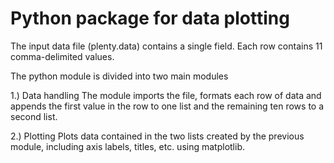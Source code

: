# Python package for data plotting

The input data file (plenty.data) contains a single field. Each row contains 11 comma-delimited values.

The python module is divided into two main modules

1.) Data handling
The module imports the file, formats each row of data and appends the first value in the row to one list and the remaining ten rows to a second list.

2.) Plotting
Plots data contained in the two lists created by the previous module, including axis labels, titles, etc. using matplotlib.
